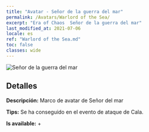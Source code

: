 ```yaml
---
title: "Avatar - Señor de la guerra del mar"
permalink: /Avatars/Warlord of the Sea/
excerpt: "Era of Chaos  Señor de la guerra del mar"
last_modified_at: 2021-07-06
locale: es
ref: "Warlord of the Sea.md"
toc: false
classes: wide
---
```

 ![Señor de la guerra del mar](/images/a/avatarFrame_202.png)

## Detalles

 **Descripción:** Marco de avatar de Señor del mar 

 **Tips:** Se ha conseguido en el evento de ataque de Cala. 

 **Is available:**  + 

